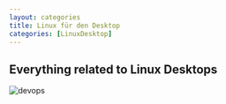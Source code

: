 ```yaml
---
layout: categories
title: Linux für den Desktop
categories: [LinuxDesktop]
---
```

## Everything related to Linux Desktops

![devops](../../img/linuxdesktop.png)
